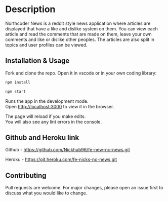 # Description

Northcoder News is a reddit style news application where articles are displayed that have a like and dislike system on them. You can view each article and read the comments that are made on them, leave your own comments and like or dislike other peoples. The articles are also split in topics and user profiles can be viewed.

## Installation & Usage

Fork and clone the repo. Open it in vscode or in your own coding library:

```bash
npm install

npm start
```

Runs the app in the development mode.<br />
Open [http://localhost:3000](http://localhost:3000) to view it in the browser.

The page will reload if you make edits.<br />
You will also see any lint errors in the console.

## Github and Heroku link

Github - https://github.com/Nickhub96/fe-new-nc-news.git

Heroku - https://git.heroku.com/fe-nicks-nc-news.git

## Contributing

Pull requests are welcome. For major changes, please open an issue first to discuss what you would like to change.

